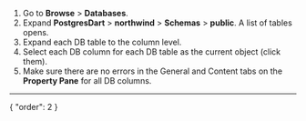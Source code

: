 1. Go to **Browse** > **Databases**.
2. Expand **PostgresDart** > **northwind** > **Schemas** > **public**. A list of tables opens.
3. Expand each DB table to the column level.
4. Select each DB column for each DB table as the current object (click them).
5. Make sure there are no errors in the General and Content tabs on the **Property Pane** for all DB columns.
---
{
  "order": 2
}